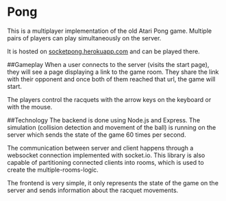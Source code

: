 # Pong

This is a multiplayer implementation of the old Atari Pong game.
Multiple pairs of players can play simultaneously on the server.

It is hosted on [socketpong.herokuapp.com](http://socketpong.herokuapp.com) and can be played there.

##Gameplay
When a user connects to the server (visits the start page), they will see a page displaying a link to the game room. They share the link with their opponent and once both of them reached that url, the game will start.

The players control the racquets with the arrow keys on the keyboard or with the mouse.

##Technology
The backend is done using Node.js and Express.
The simulation (collision detection and movement of the ball) is running on the server which sends the state of the game 60 times per second.

The communication between server and client happens through a websocket connection implemented with socket.io. This library is also capable of partitioning connected clients into rooms, which is used to create the multiple-rooms-logic.

The frontend is very simple, it only represents the state of the game on the server and sends information about the racquet movements.
